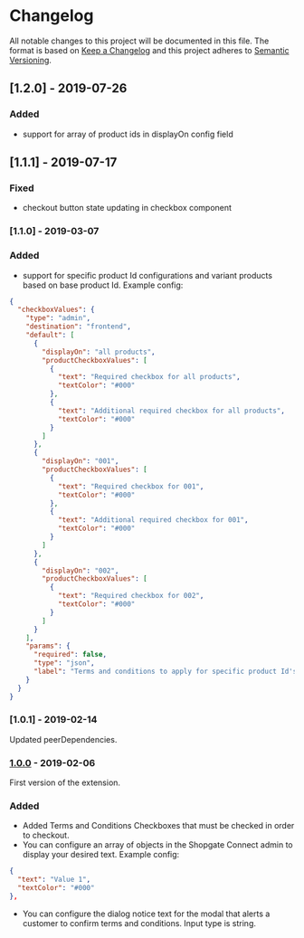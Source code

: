 # Changelog
 All notable changes to this project will be documented in this file.
 The format is based on [Keep a Changelog](http://keepachangelog.com/) and this project adheres to [Semantic Versioning](http://semver.org/).

## [1.2.0] - 2019-07-26
### Added
-  support for array of product ids in displayOn config field

## [1.1.1] - 2019-07-17
### Fixed
-  checkout button state updating in checkbox component

### [1.1.0] - 2019-03-07
### Added
- support for specific product Id configurations and variant products based on base product Id. Example config:
```json
{
  "checkboxValues": {
    "type": "admin",
    "destination": "frontend",
    "default": [
      {
        "displayOn": "all products",
        "productCheckboxValues": [
          {
            "text": "Required checkbox for all products",
            "textColor": "#000"
          },
          {
            "text": "Additional required checkbox for all products",
            "textColor": "#000"
          }
        ]
      },
      {
        "displayOn": "001",
        "productCheckboxValues": [
          {
            "text": "Required checkbox for 001",
            "textColor": "#000"
          },
          {
            "text": "Additional required checkbox for 001",
            "textColor": "#000"
          }
        ]
      },
      {
        "displayOn": "002",
        "productCheckboxValues": [
          {
            "text": "Required checkbox for 002",
            "textColor": "#000"
          }
        ]
      }
    ],
    "params": {
      "required": false,
      "type": "json",
      "label": "Terms and conditions to apply for specific product Id's or all products"
    }
  }
}
```

### [1.0.1] - 2019-02-14
Updated peerDependencies.

### [1.0.0] - 2019-02-06
First version of the extension.
### Added
- Added Terms and Conditions Checkboxes that must be checked in order to checkout.
- You can configure an array of objects in the Shopgate Connect admin to display your desired text. Example config:
```json
{
  "text": "Value 1",
  "textColor": "#000"
},
```
- You can configure the dialog notice text for the modal that alerts a customer to confirm terms and conditions. Input type is string.

[1.0.0]: https://github.com/shopgate/ext-terms-and-conditions/compare/v0.0.1...v1.0.0
